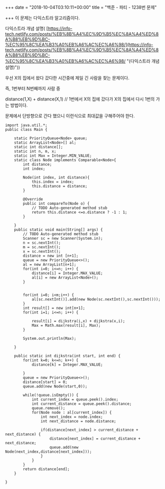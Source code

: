 +++
date = "2018-10-04T03:10:11+00:00"
title = "백준 - 파티 - 1238번 문제"

+++
이 문제는 다익스트라 알고리즘이다.

다익스트라 개념 설명( [https://info-tech.netlify.com/posts/%EB%8B%A4%EC%9D%B5%EC%8A%A4%ED%8A%B8%EB%9D%BC-%EC%95%8C%EA%B3%A0%EB%A6%AC%EC%A6%98/](https://info-tech.netlify.com/posts/%EB%8B%A4%EC%9D%B5%EC%8A%A4%ED%8A%B8%EB%9D%BC-%EC%95%8C%EA%B3%A0%EB%A6%AC%EC%A6%98/ "(다익스트라 개념설명)"))

우선 X의 집에서 왔다 갔다한 시간중에 제일 긴 사람을 찾는 문제이다.

즉, 1번부터 N번째까지 사람 중

distance(1,X)  +  distance(X,1)  // 1번에서 X의 집에 갔다가 X의 집에서 다시 1번의 가는 방법이다.

문제에서 단방향으로 간다 했으니 이런식으로 최대값을 구해주어야 한다.

    import java.util.*;
    public class Main {
    
    	static PriorityQueue<Node> queue;
    	static ArrayList<Node>[] al;
    	static int distance[];
    	static int n, m, x;
    	static int Max = Integer.MIN_VALUE;
     	static class Node implements Comparable<Node>{
    		int distance;
    		int index;
    		
    		Node(int index, int distance){
    			this.index = index;
    			this.distance = distance;
    		}
    
    		@Override
    		public int compareTo(Node o) {
    			// TODO Auto-generated method stub
    			return this.distance <=o.distance ? -1 : 1;
    		}
    		
    	}
    	public static void main(String[] args) {
    		// TODO Auto-generated method stub
    		Scanner sc = new Scanner(System.in);
    		n = sc.nextInt();
    		m = sc.nextInt();
    		x = sc.nextInt();
    		distance = new int [n+1];
    		queue = new PriorityQueue<>();
    		al = new ArrayList[n+1];
    		for(int i=0; i<=n; i++) {
    			distance[i] = Integer.MAX_VALUE;
    			al[i] = new ArrayList<Node>();
    		}
    		
    		
    		for(int i=0; i<m;i++) {
    			al[sc.nextInt()].add(new Node(sc.nextInt(),sc.nextInt()));
    		}
    		int result[] = new int[n+1];
    		for(int i=1; i<=n; i++) {
    			
    			result[i] = dijkstra(i,x) + dijkstra(x,i);
    			Max = Math.max(result[i], Max);
    		}
    			
    		System.out.println(Max);
    		 
    	}
    	
    	public static int dijkstra(int start, int end) {
    		for(int k=0; k<=n; k++) {
    			distance[k] = Integer.MAX_VALUE;
    		 
    		}
    		queue = new PriorityQueue<>();
    		distance[start] = 0;
    		queue.add(new Node(start,0));
    		
    		while(!queue.isEmpty()) {
    			int current_index = queue.peek().index;
    			int current_distance = queue.peek().distance;
    			queue.remove();
    			for(Node node : al[current_index]) {
    				int next_index = node.index;
    				int next_distance = node.distance;
    				
    				if(distance[next_index] > current_distance + next_distance) {
    					distance[next_index] = current_distance + next_distance;
    					queue.add(new Node(next_index,distance[next_index]));
    				}
    			}
    		}
    		return distance[end];
    	}
    
    }
